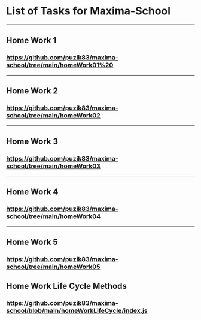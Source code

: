 # List of Tasks for Maxima-School
__________________________________
## Home Work 1
### https://github.com/puzik83/maxima-school/tree/main/homeWork01%20
__________________________________
## Home Work 2
### https://github.com/puzik83/maxima-school/tree/main/homeWork02
__________________________________
## Home Work 3

### https://github.com/puzik83/maxima-school/tree/main/homeWork03
___________________________________
## Home Work 4
### https://github.com/puzik83/maxima-school/tree/main/homeWork04
___________________________________
## Home Work 5
### https://github.com/puzik83/maxima-school/tree/main/homeWork05

## Home Work Life Cycle Methods
### https://github.com/puzik83/maxima-school/blob/main/homeWorkLifeCycle/index.js

